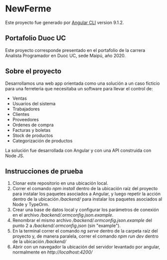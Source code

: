 # NewFerme

Este proyecto fue generado por [Angular CLI](https://github.com/angular/angular-cli) version 9.1.2.

## Portafolio Duoc UC
Este proyecto corresponde presentado en el portafolio de la carrera Analista Programador en Duoc UC, sede Maipú, año 2020.

## Sobre el proyecto
Desarrollamos una web app orientada como una solución a un caso ficticio para una ferreteria que necesitaba un software para llevar el control de: 

- Ventas
- Usuarios del sistema
- Trabajadores
- Clientes
- Proveedores
- Ordenes de compra
- Facturas y boletas
- Stock de productos
- Categorización de productos

La solución fue desarrollada con Angular y con una API construida con Node JS.

## Instrucciones de prueba

1. Clonar este repositorio en una ubicación local.
2. Correr el comando *npm install* dentro de la ubicación raíz del proyecto para instalar los paquetes asociados a Angular, y luego repetir la acción dentro de la ubicación */backend/* para instalar los paquetes asociados al Node y TypeOrm.
3. Crear una base de datos local y configurar los parámetros de conexión en el archivo */backend/.ormconfig.json.example*.
4. Renombrar el mismo archivo */backend/.ormconfig.json.example* del punto 2 a */backend/.ormconfig.json* (sin "example").
5. En la terminal correr el comando *ng serve* dentro de la carpeta raíz del proyecto y, de manera paralela, correr el comando *npm run dev* dentro de la ubicación */backend/*
6. Abrir con un navegador la ubicación del servidor levantado por angular, normalmente en *http://localhost:4200/*


